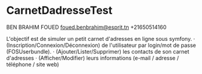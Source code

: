 # CarnetDadresseTest
BEN BRAHIM FOUED 
foued.benbrahim@esprit.tn
+21650514160

L'objectif est de simuler un petit carnet d'adresses en ligne sous symfony.
· (Inscription/Connexion/Déconnexion) de l'utilisateur par login/mot de passe (FOSUserbundle).
·  (Ajouter/Lister/Supprimer) les contacts de son carnet d'adresses 
·  (Afficher/Modifier) leurs informations (e-mail / adresse / téléphone / site web)

